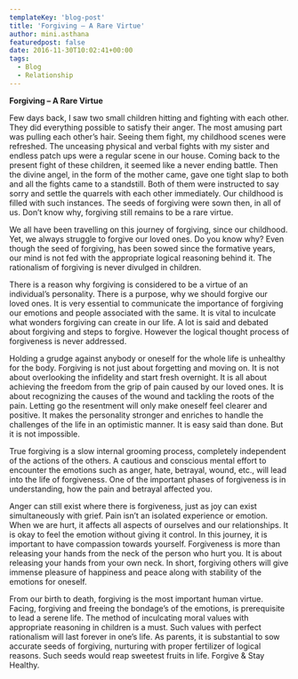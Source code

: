 ```yaml
---
templateKey: 'blog-post'
title: 'Forgiving – A Rare Virtue'
author: mini.asthana
featuredpost: false
date: 2016-11-30T10:02:41+00:00
tags:
  - Blog
  - Relationship
---
```

**Forgiving – A Rare Virtue**

Few days back, I saw two small children hitting and fighting with each other. They did everything possible to satisfy their anger. The most amusing part was pulling each other’s hair. Seeing them fight, my childhood scenes were refreshed. The unceasing physical and verbal fights with my sister and endless patch ups were a regular scene in our house. Coming back to the present fight of these children, it seemed like a never ending battle. Then the divine angel, in the form of the mother came, gave one tight slap to both and all the fights came to a standstill. Both of them were instructed to say sorry and settle the quarrels with each other immediately. Our childhood is filled with such instances. The seeds of forgiving were sown then, in all of us. Don’t know why, forgiving still remains to be a rare virtue.

We all have been travelling on this journey of forgiving, since our childhood. Yet, we always struggle to forgive our loved ones. Do you know why? Even though the seed of forgiving, has been sowed since the formative years, our mind is not fed with the appropriate logical reasoning behind it. The rationalism of forgiving is never divulged in children.

There is a reason why forgiving is considered to be a virtue of an individual’s personality. There is a purpose, why we should forgive our loved ones. It is very essential to communicate the importance of forgiving our emotions and people associated with the same. It is vital to inculcate what wonders forgiving can create in our life. A lot is said and debated about forgiving and steps to forgive. However the logical thought process of forgiveness is never addressed.

Holding a grudge against anybody or oneself for the whole life is unhealthy for the body. Forgiving is not just about forgetting and moving on. It is not about overlooking the infidelity and start fresh overnight. It is all about achieving the freedom from the grip of pain caused by our loved ones. It is about recognizing the causes of the wound and tackling the roots of the pain. Letting go the resentment will only make oneself feel clearer and positive. It makes the personality stronger and enriches to handle the challenges of the life in an optimistic manner. It is easy said than done. But it is not impossible.

True forgiving is a slow internal grooming process, completely independent of the actions of the others. A cautious and conscious mental effort to encounter the emotions such as anger, hate, betrayal, wound, etc., will lead into the life of forgiveness. One of the important phases of forgiveness is in understanding, how the pain and betrayal affected you.

Anger can still exist where there is forgiveness, just as joy can exist simultaneously with grief. Pain isn’t an isolated experience or emotion. When we are hurt, it affects all aspects of ourselves and our relationships. It is okay to feel the emotion without giving it control. In this journey, it is important to have compassion towards yourself. Forgiveness is more than releasing your hands from the neck of the person who hurt you. It is about releasing your hands from your own neck. In short, forgiving others will give immense pleasure of happiness and peace along with stability of the emotions for oneself.

From our birth to death, forgiving is the most important human virtue. Facing, forgiving and freeing the bondage&#8217;s of the emotions, is prerequisite to lead a serene life. The method of inculcating moral values with appropriate reasoning in children is a must. Such values with perfect rationalism will last forever in one’s life. As parents, it is substantial to sow accurate seeds of forgiving, nurturing with proper fertilizer of logical reasons. Such seeds would reap sweetest fruits in life. Forgive & Stay Healthy.